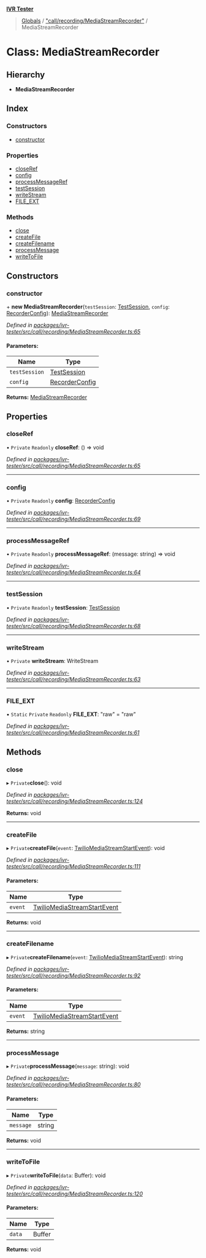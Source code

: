 **[IVR Tester](../README.md)**

> [Globals](../README.md) / ["call/recording/MediaStreamRecorder"](../modules/_call_recording_mediastreamrecorder_.md) / MediaStreamRecorder

# Class: MediaStreamRecorder

## Hierarchy

* **MediaStreamRecorder**

## Index

### Constructors

* [constructor](_call_recording_mediastreamrecorder_.mediastreamrecorder.md#constructor)

### Properties

* [closeRef](_call_recording_mediastreamrecorder_.mediastreamrecorder.md#closeref)
* [config](_call_recording_mediastreamrecorder_.mediastreamrecorder.md#config)
* [processMessageRef](_call_recording_mediastreamrecorder_.mediastreamrecorder.md#processmessageref)
* [testSession](_call_recording_mediastreamrecorder_.mediastreamrecorder.md#testsession)
* [writeStream](_call_recording_mediastreamrecorder_.mediastreamrecorder.md#writestream)
* [FILE\_EXT](_call_recording_mediastreamrecorder_.mediastreamrecorder.md#file_ext)

### Methods

* [close](_call_recording_mediastreamrecorder_.mediastreamrecorder.md#close)
* [createFile](_call_recording_mediastreamrecorder_.mediastreamrecorder.md#createfile)
* [createFilename](_call_recording_mediastreamrecorder_.mediastreamrecorder.md#createfilename)
* [processMessage](_call_recording_mediastreamrecorder_.mediastreamrecorder.md#processmessage)
* [writeToFile](_call_recording_mediastreamrecorder_.mediastreamrecorder.md#writetofile)

## Constructors

### constructor

\+ **new MediaStreamRecorder**(`testSession`: [TestSession](../interfaces/_testrunner_.testsession.md), `config`: [RecorderConfig](../interfaces/_call_recording_mediastreamrecorder_.recorderconfig.md)): [MediaStreamRecorder](_call_recording_mediastreamrecorder_.mediastreamrecorder.md)

*Defined in [packages/ivr-tester/src/call/recording/MediaStreamRecorder.ts:65](https://github.com/SketchingDev/ivr-tester/blob/aa015fb/packages/ivr-tester/src/call/recording/MediaStreamRecorder.ts#L65)*

#### Parameters:

Name | Type |
------ | ------ |
`testSession` | [TestSession](../interfaces/_testrunner_.testsession.md) |
`config` | [RecorderConfig](../interfaces/_call_recording_mediastreamrecorder_.recorderconfig.md) |

**Returns:** [MediaStreamRecorder](_call_recording_mediastreamrecorder_.mediastreamrecorder.md)

## Properties

### closeRef

• `Private` `Readonly` **closeRef**: () => void

*Defined in [packages/ivr-tester/src/call/recording/MediaStreamRecorder.ts:65](https://github.com/SketchingDev/ivr-tester/blob/aa015fb/packages/ivr-tester/src/call/recording/MediaStreamRecorder.ts#L65)*

___

### config

• `Private` `Readonly` **config**: [RecorderConfig](../interfaces/_call_recording_mediastreamrecorder_.recorderconfig.md)

*Defined in [packages/ivr-tester/src/call/recording/MediaStreamRecorder.ts:69](https://github.com/SketchingDev/ivr-tester/blob/aa015fb/packages/ivr-tester/src/call/recording/MediaStreamRecorder.ts#L69)*

___

### processMessageRef

• `Private` `Readonly` **processMessageRef**: (message: string) => void

*Defined in [packages/ivr-tester/src/call/recording/MediaStreamRecorder.ts:64](https://github.com/SketchingDev/ivr-tester/blob/aa015fb/packages/ivr-tester/src/call/recording/MediaStreamRecorder.ts#L64)*

___

### testSession

• `Private` `Readonly` **testSession**: [TestSession](../interfaces/_testrunner_.testsession.md)

*Defined in [packages/ivr-tester/src/call/recording/MediaStreamRecorder.ts:68](https://github.com/SketchingDev/ivr-tester/blob/aa015fb/packages/ivr-tester/src/call/recording/MediaStreamRecorder.ts#L68)*

___

### writeStream

• `Private` **writeStream**: WriteStream

*Defined in [packages/ivr-tester/src/call/recording/MediaStreamRecorder.ts:63](https://github.com/SketchingDev/ivr-tester/blob/aa015fb/packages/ivr-tester/src/call/recording/MediaStreamRecorder.ts#L63)*

___

### FILE\_EXT

▪ `Static` `Private` `Readonly` **FILE\_EXT**: \"raw\" = "raw"

*Defined in [packages/ivr-tester/src/call/recording/MediaStreamRecorder.ts:61](https://github.com/SketchingDev/ivr-tester/blob/aa015fb/packages/ivr-tester/src/call/recording/MediaStreamRecorder.ts#L61)*

## Methods

### close

▸ `Private`**close**(): void

*Defined in [packages/ivr-tester/src/call/recording/MediaStreamRecorder.ts:124](https://github.com/SketchingDev/ivr-tester/blob/aa015fb/packages/ivr-tester/src/call/recording/MediaStreamRecorder.ts#L124)*

**Returns:** void

___

### createFile

▸ `Private`**createFile**(`event`: [TwilioMediaStreamStartEvent](../interfaces/_call_twiliocaller_.twiliomediastreamstartevent.md)): void

*Defined in [packages/ivr-tester/src/call/recording/MediaStreamRecorder.ts:111](https://github.com/SketchingDev/ivr-tester/blob/aa015fb/packages/ivr-tester/src/call/recording/MediaStreamRecorder.ts#L111)*

#### Parameters:

Name | Type |
------ | ------ |
`event` | [TwilioMediaStreamStartEvent](../interfaces/_call_twiliocaller_.twiliomediastreamstartevent.md) |

**Returns:** void

___

### createFilename

▸ `Private`**createFilename**(`event`: [TwilioMediaStreamStartEvent](../interfaces/_call_twiliocaller_.twiliomediastreamstartevent.md)): string

*Defined in [packages/ivr-tester/src/call/recording/MediaStreamRecorder.ts:92](https://github.com/SketchingDev/ivr-tester/blob/aa015fb/packages/ivr-tester/src/call/recording/MediaStreamRecorder.ts#L92)*

#### Parameters:

Name | Type |
------ | ------ |
`event` | [TwilioMediaStreamStartEvent](../interfaces/_call_twiliocaller_.twiliomediastreamstartevent.md) |

**Returns:** string

___

### processMessage

▸ `Private`**processMessage**(`message`: string): void

*Defined in [packages/ivr-tester/src/call/recording/MediaStreamRecorder.ts:80](https://github.com/SketchingDev/ivr-tester/blob/aa015fb/packages/ivr-tester/src/call/recording/MediaStreamRecorder.ts#L80)*

#### Parameters:

Name | Type |
------ | ------ |
`message` | string |

**Returns:** void

___

### writeToFile

▸ `Private`**writeToFile**(`data`: Buffer): void

*Defined in [packages/ivr-tester/src/call/recording/MediaStreamRecorder.ts:120](https://github.com/SketchingDev/ivr-tester/blob/aa015fb/packages/ivr-tester/src/call/recording/MediaStreamRecorder.ts#L120)*

#### Parameters:

Name | Type |
------ | ------ |
`data` | Buffer |

**Returns:** void
